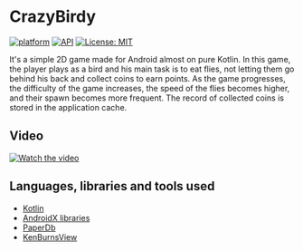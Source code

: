 # CrazyBirdy
[![platform](https://img.shields.io/badge/platform-Android-yellow.svg)](https://www.android.com)
[![API](https://img.shields.io/badge/API-24%2B-brightgreen.svg?style=plastic)](https://android-arsenal.com/api?level=24)
[![License: MIT](https://img.shields.io/badge/License-MIT-red.svg)](https://opensource.org/licenses/MIT)

 It's a simple 2D game made for Android almost on pure Kotlin. 
 In this game, the player plays as a bird and his main task is to eat flies, not letting them go behind his back and collect coins to earn points.
 As the game progresses, the difficulty of the game increases, the speed of the flies becomes higher, and their spawn becomes more frequent.
 The record of collected coins is stored in the application cache.
 
 ## Video
 [![Watch the video](https://i.imgur.com/pFYwq9r.png)](https://youtu.be/C_f0sJQi_qk)
 
 ## Languages, libraries and tools used
 * [Kotlin](https://kotlinlang.org/)
 * [AndroidX libraries](https://developer.android.com/jetpack/androidx)
 * [PaperDb](https://github.com/pilgr/Paper)
 * [KenBurnsView](https://github.com/flavioarfaria/KenBurnsView)

